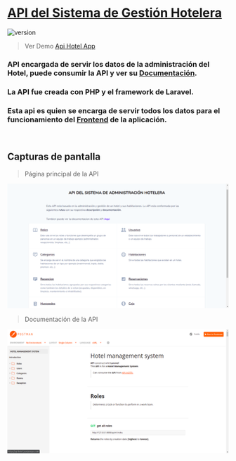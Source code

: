 # [API del Sistema de Gestión Hotelera](#)

![version](https://img.shields.io/badge/version-1.0.0-blue.svg)

>Ver Demo [Api Hotel App](http://api.hotel.juanjosepau.com "Ver demo")

### API encargada de servir los datos de la administración del Hotel,  puede consumir la API y ver su [Documentación](https://documenter.getpostman.com/view/15269471/TzCS4kXs "Ver documentación de la api").
### La API fue creada con PHP y el framework de Laravel.

### Esta api es quien se encarga de servir todos los datos para el funcionamiento del [Frontend](https://hotel.juanjosepau.com "Ver aplicación que consume esta api") de la aplicación.    

<br>

## Capturas de pantalla  
> Página principal de la API

![screenshots1](public/screenshots/api-hotel.png)

> Documentación de la API

![screenshots1](public/screenshots/api-hotel2.png)